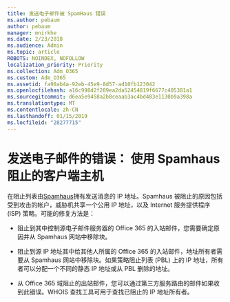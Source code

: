 ```yaml
---
title: 发送电子邮件被 SpamHaus 错误
ms.author: pebaum
author: pebaum
manager: mnirkhe
ms.date: 2/23/2018
ms.audience: Admin
ms.topic: article
ROBOTS: NOINDEX, NOFOLLOW
localization_priority: Priority
ms.collection: Adm_O365
ms.custom: Adm_O365
ms.assetid: fa98ab4a-92eb-45e9-8d57-ad10fb123042
ms.openlocfilehash: a16c998d2f289ea2da52454819f6677c405381a1
ms.sourcegitcommit: d6ea5e9458a2b8ceaab3ac4bd483e1130b9a398a
ms.translationtype: MT
ms.contentlocale: zh-CN
ms.lasthandoff: 01/15/2019
ms.locfileid: "28277715"
---
```

# <a name="error-sending-email-client-host-blocked-using-spamhaus"></a>发送电子邮件的错误： 使用 Spamhaus 阻止的客户端主机

在阻止列表由[Spamhaus](https://go.microsoft.com/fwlink/p/?linkid=123245)拥有发送消息的 IP 地址。Spamhaus 被阻止的原因包括受到攻击的帐户，威胁机共享一个公用 IP 地址，以及 Internet 服务提供程序 (ISP) 策略。可能的修复方法是：
  
- 阻止到其中控制源电子邮件服务器的 Office 365 的入站邮件，您需要确定原因并从 Spamhaus 网站中移除块。
    
- 阻止到源 IP 地址其中给其他人所属的 Office 365 的入站邮件，地址所有者需要从 Spamhaus 网站中移除块。如果策略阻止列表 (PBL) 上的 IP 地址，所有者可以分配一个不同的静态 IP 地址或从 PBL 删除的地址。
    
- 从 Office 365 域阻止的出站邮件，您可以通过第三方服务路由的邮件如果收到此错误。WHOIS 查找工具可用于查找已阻止的 IP 地址所有者。
    

